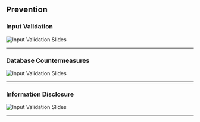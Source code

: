 ## Prevention

### Input Validation

![Input Validation Slides](http://localhost:8000/_Customizations/deploy/assets/videos/Video6.jpg)

* * *

### Database Countermeasures

![Input Validation Slides](http://localhost:8000/_Customizations/deploy/assets/videos/Video7.jpg)

* * *

### Information Disclosure

![Input Validation Slides](http://localhost:8000/_Customizations/deploy/assets/videos/Video8.jpg)

* * *
